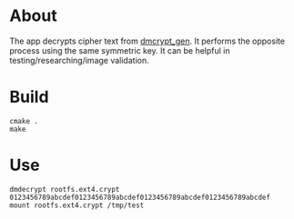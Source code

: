 # About

The app decrypts cipher text from
[dmcrypt_gen](https://source.denx.de/denx/meta-secure-imx/-/blob/master/recipes-crypto/dmcryptgen/files/dmcrypt_gen.c).
It performs the opposite process using the same symmetric key. It can be helpful
in testing/researching/image validation.


# Build

```
cmake .
make
```

# Use

```
dmdecrypt rootfs.ext4.crypt 0123456789abcdef0123456789abcdef0123456789abcdef0123456789abcdef
mount rootfs.ext4.crypt /tmp/test
```

